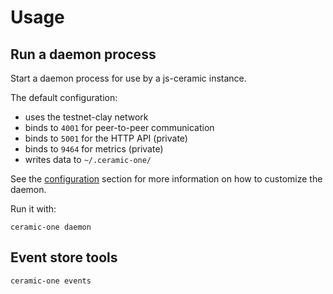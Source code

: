 # Usage

## Run a daemon process

Start a daemon process for use by a js-ceramic instance.

The default configuration:
- uses the testnet-clay network
- binds to `4001` for peer-to-peer communication
- binds to `5001` for the HTTP API (private)
- binds to `9464` for metrics (private)
- writes data to `~/.ceramic-one/`

See the [configuration](./configuration.md) section for more information on how to customize the daemon.

Run it with:
```
ceramic-one daemon
```

## Event store tools

```
ceramic-one events
```